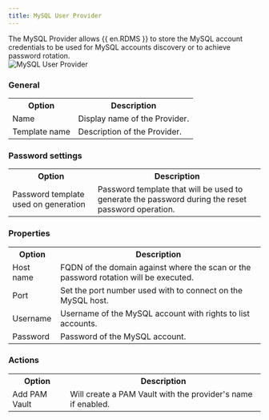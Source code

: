 ```yaml
---
title: MySQL User Provider
---
```

The MySQL Provider allows {{ en.RDMS }} to store the MySQL account credentials to be used for MySQL accounts discovery or to achieve password rotation.  
![MySQL User Provider](https://webdevolutions.azureedge.net/docs/en/server/ServerOp8092.png) 

### General 

<table>
	<tr>
		<th>
Option 
		</th>
		<th>
Description 
		</th>
	</tr>
	<tr>
		<td>
Name 
		</td>
		<td>
Display name of the Provider. 
		</td>
	</tr>
	<tr>
		<td>
Template name 
		</td>
		<td>
Description of the Provider. 
		</td>
	</tr>
</table>

### Password settings 

<table>
	<tr>
		<th>
Option 
		</th>
		<th>
Description 
		</th>
	</tr>
	<tr>
		<td>
Password template used on generation 
		</td>
		<td>
Password template that will be used to generate the password during the reset password operation. 
		</td>
	</tr>
</table>

### Properties 

<table>
	<tr>
		<th>
Option 
		</th>
		<th>
Description 
		</th>
	</tr>
	<tr>
		<td>
Host name 
		</td>
		<td>
FQDN of the domain against where the scan or the password rotation will be executed. 
		</td>
	</tr>
	<tr>
		<td>
Port 
		</td>
		<td>
Set the port number used with to connect on the MySQL host. 
		</td>
	</tr>
	<tr>
		<td>
Username 
		</td>
		<td>
Username of the MySQL account with rights to list accounts. 
		</td>
	</tr>
	<tr>
		<td>
Password 
		</td>
		<td>
Password of the MySQL account. 
		</td>
	</tr>
</table>

### Actions 

<table>
	<tr>
		<th>
Option 
		</th>
		<th>
Description 
		</th>
	</tr>
	<tr>
		<td>
Add PAM Vault 
		</td>
		<td>
Will create a PAM Vault with the provider's name if enabled. 
		</td>
	</tr>
</table>